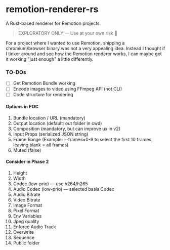 # remotion-renderer-rs

A Rust-based renderer for Remotion projects.

> EXPLORATORY ONLY — Use at your own risk 🚧

For a project where I wanted to use Remotion, shipping a chromium/browser binary was not a very appealing idea. Instead I thought if I tinker around and see how the Remotion renderer works, I can maybe get it working "just enough" a little differently.

### TO-DOs

-   [ ] Get Remotion Bundle working
-   [ ] Encode images to video using FFmpeg API (not CLI)
-   [ ] Code structure for rendering

#### Options in POC

1. Bundle location / URL (mandatory)
2. Output location (default: out folder in cwd)
3. Composition (mandatory, but can improve ux in v2)
4. Input Props (serialized JSON string)
5. Frame Range (Example: --frames=0-9 to select the first 10 frames, leaving blank = all frames)
6. Muted (false)

#### Consider in Phase 2

1. Height
2. Width
3. Codec (low-prio) — use h264/h265
4. Audio Codec (low-prio) — selected basis Codec
5. Audio Bitrate
6. Video Bitrate
7. Image Format
8. Pixel Format
9. Env Variables
10. Jpeg quality
11. Enforce Audio Track
12. Overwrite
13. Sequence
14. Public folder
